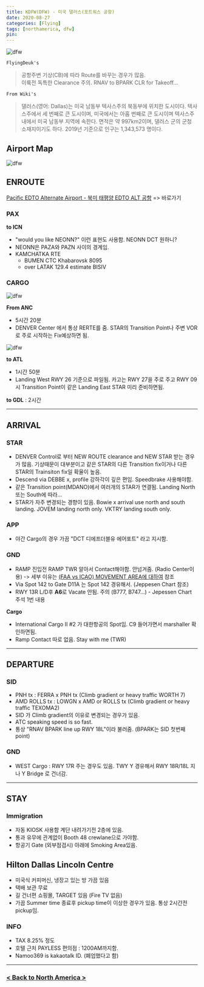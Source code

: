 ```yaml
---
title: KDFW(DFW) - 미국 댈러스(포트워스 공항)
date: 2020-08-27
categories: [Flying]
tags: [northamerica, dfw]
pin:
---
```


![dfw](/img/flying/airport/dfw.jpg)


`FlyingDeuk's`
>공항주변 기상(CB)에 따라 Route를 바꾸는 경우가 많음. <br>
이륙전 독특한 Clearance 주의. RNAV to BPARK CLR for Takeoff...

`From Wiki's`
>댈러스(영어: Dallas)는 미국 남동부 텍사스주의 북동부에 위치한 도시이다. 텍사스주에서 세 번째로 큰 도시이며, 미국에서는 아홉 번째로 큰 도시이며 텍사스주내에서 미국 남동부 지역에 속한다. 면적은 약 997km2이며, 댈러스 군의 군청 소재지이기도 하다. 2019년 기준으로 인구는 1,343,573 명이다.

## Airport Map
![dfw](/img/flying/airport/dfw_ap.jpg)

## ENROUTE

[Pacific EDTO Alternate Airport - 북미 태평양 EDTO ALT 공항](/posts/edto/) => 바로가기

### PAX
**to ICN**
- "would you like NEONN?" 이런 표현도 사용함. NEONN DCT 원하니?
- NEONN은 PAZA와 PAZN 사이의 경계임.
- KAMCHATKA RTE
  - BUMEN CTC Khabarovsk 8095
  - over LATAK 129.4 estimate BISIV

### CARGO
![dfw](/img/flying/airport/dfw_en.jpg)

**From ANC**
- 5시간 20분
- DENVER Center 에서 통상 RERTE를 줌. STAR의 Transition Point나 주변 VOR로 주로 시작하는 Fix예상하면 됨.

![dfw](/img/flying/airport/atl_en.jpg)

**to ATL**
- 1시간 50분
- Landing West RWY 26 기준으로 파일됨. 카고는 RWY 27을 주로 주고 RWY 09 시 Transition Point이 같은 Landing East STAR 미리 준비하면됨.

**to GDL** : 2시간

------

## ARRIVAL
### STAR
- DENVER Control로 부터 NEW ROUTE clearance and NEW STAR 받는 경우가 많음. 기상때문이 대부분이고 같은 STAR의 다른 Transition fix이거나 다른 STAR의 Trainsiton fix일 확율이 높음.
- Descend via DEBBE x, profile 강하각이 깊은 편임. Speedbrake 사용해야함.
- 같은 Transition point(MDANO)에서 여러개의 STAR가 연결됨. Landing North 또는 South에 따라...
- STAR가 자주 변경되는 경향이 있음. Bowie x arrival use north and south landing. JOVEM landing north only. VKTRY landing south only.

### APP
- 야간 Cargo의 경우 가끔 "DCT 디에프더블유 에어포트" 라고 지시함.

### GND
- RAMP 진입전 RAMP TWR 알아서 Contact해야함. 안넘겨줌. (Radio Center이용) -> 세부 이유는 [(FAA vs ICAO) MOVEMENT AREA에 대하여](/posts/movement/) 참조
- Via Spot 142 to Gate D11A 는 Spot 142 경유해서. (Jeppesen Chart 참조)
- RWY 13R L/D후 **A6**로 Vacate 안됨. 주의 (B777, B747...) - Jepessen Chart 주석 1번 내용

**Cargo**
- International Cargo II #2 가 대한항공의 Spot임. C9 들어가면서 marshaller 확인하면됨.
- Ramp Contact 따로 없음. Stay with me (TWR)

-------

## DEPARTURE
### SID
- PNH tx : FERRA x PNH tx (Climb gradient or heavy traffic WORTH 7)
- AMD ROLLS tx : LOWGN x AMD or ROLLS tx (Climb gradient or heavy traffic TEXOMA2)
- SID 가 Climb gradient의 이유로 변경되는 경우가 있음.
- ATC speaking speed is so fast.
- 통상 "RNAV BPARK line up RWY 18L"이라 불러줌. (BPARK는 SID 첫번째 point)

### GND
- WEST Cargo : RWY 17R 주는 경우도 있음. TWY Y 경유해서 RWY 18R/18L 지나 Y Bridge 로 건너감.

------

## STAY
### Immigration
- 자동 KIOSK 사용함 계단 내려가기전 2층에 있음.  
- 통과 유무에 관계없이 Booth 48 crewlane으로 가야함.
- 항공기 Gate (외부점검시) 아래에 Smoking Area있음.

## Hilton Dallas Lincoln Centre
- 미국식 커피머신, 냉장고 있는 방 가끔 있음
- 택배 보관 무료
- 길 건너편 쇼핑몰, TARGET 있음 (Fire TV 없음)
- 가끔 Summer time 종료후 pickup time이 이상한 경우가 있음. 통상 2시간전 pickup임.

### INFO
- TAX 8.25% 정도
- 호텔 근처 PAYLESS 편의점 : 1200AM까지함.
- Namoo369 is kakaotalk ID. (폐업했다고 함)

---------

### [< Back to North America >](/posts/NorthAmerica/)
